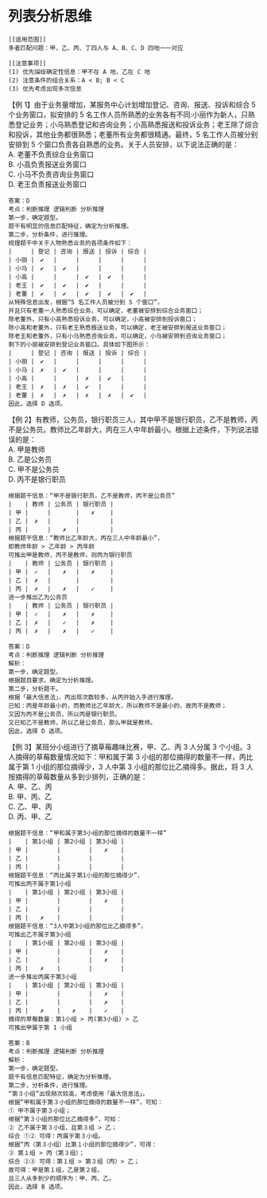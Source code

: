 # 列表分析思维

```
[[适用范围]]
多者匹配问题：甲、乙、丙、丁四人与 A、B、C、D 四地一一对应

[[注意事项]]
(1) 优先描绘确定性信息：甲不在 A 地，乙在 C 地
(2) 注意条件的组合关系：A < B; B < C
(3) 优先考虑出现多次信息
```

【例 1】由于业务量增加，某服务中心计划增加登记、咨询、报送、投诉和综合 5 个业务窗口，拟安排的 5 名工作人员所熟悉的业务各有不同:小丽作为新人，只熟悉登记业务；小马熟悉登记和咨询业务；小高熟悉报送和投诉业务；老王除了综合和投诉，其他业务都很熟悉；老董所有业务都很精通。最终，5 名工作人员被分别安排到 5 个窗口负责各自熟悉的业务。关于人员安排，以下说法正确的是：  
A. 老董不负责综合业务窗口  
B. 小高负责报送业务窗口  
C. 小马不负责咨询业务窗口  
D. 老王负责报送业务窗口

```
答案：D
考点：判断推理 逻辑判断 分析推理
第一步，确定题型。
题干有明显的信息匹配特征，确定为分析推理。
第二步，分析条件，进行推理。
梳理题干中关于人物熟悉业务的各项条件如下：
| 　　 | 登记 | 咨询 | 报送 | 投诉 | 综合 |
| 小丽 |　✔　 | 　　 | 　　 | 　　 | 　　 |
| 小马 |　✔　 |　✔　 | 　　 | 　　 | 　　 |
| 小高 | 　　 | 　　 |　✔　 |　✔　 | 　　 |
| 老王 |　✔　 |　✔　 |　✔　 | 　　 | 　　 |
| 老董 |　✔　 |　✔　 |　✔　 |　✔　 |　✔　 |
从特殊信息出发，根据“5 名工作人员被分到 5 个窗口”，
并且只有老董一人熟悉综合业务，可以确定，老董被安排到综合业务窗口；
除老董外，只有小高熟悉投诉业务，可以确定，小高被安排到投诉窗口；
除小高和老董外，只有老王熟悉报送业务，可以确定，老王被安排到报送业务窗口；
除老王和老董外，只有小马熟悉咨询业务，可以确定，小马被安排到咨询业务窗口；
剩下的小丽被安排到登记业务窗口。具体如下图所示：
| 　　 | 登记 | 咨询 | 报送 | 投诉 | 综合 |
| 小丽 |　✔　 | 　　 | 　　 | 　　 | 　　 |
| 小马 |　✗　 |　✔　 | 　　 | 　　 | 　　 |
| 小高 | 　　 | 　　 |　✗　 |　✔　 | 　　 |
| 老王 |　✗　 |　✗　 |　✔　 | 　　 | 　　 |
| 老董 |　✗　 |　✗　 |　✗　 |　✗　 |　✔　 |
因此，选择 D 选项。
```

【例 2】有教师，公务员，银行职员三人，其中甲不是银行职员，乙不是教师，丙不是公务员。教师比乙年龄大，丙在三人中年龄最小。根据上述条件，下列说法错误的是：  
A. 甲是教师  
B. 乙是公务员  
C. 甲不是公务员  
D. 丙不是银行职员

```
根据题干信息：“甲不是银行职员，乙不是教师，丙不是公务员”
| 　 | 教师 | 公务员 | 银行职员 |
| 甲 | 　　 | 　　　 |　　✗　　 |
| 乙 |　✗　 | 　　　 | 　　　　 |
| 丙 | 　　 |　　✗　 | 　　　　 |
根据题干信息：“教师比乙年龄大，丙在三人中年龄最小”，
即教师年龄 > 乙年龄 > 丙年龄
可推出甲是教师，丙不是教师，则丙为银行职员
| 　 | 教师 | 公务员 | 银行职员 |
| 甲 |　✓　 |　　✗　 |　　✗　　 |
| 乙 |　✗　 | 　　　 | 　　　　 |
| 丙 |　✗　 |　　✗　 |　　✓　　 |
进一步推出乙为公务员
| 　 | 教师 | 公务员 | 银行职员 |
| 甲 |　✓　 |　　✗　 |　　✗　　 |
| 乙 |　✗　 |　　✓　 |　　✗　　 |
| 丙 |　✗　 |　　✗　 |　　✓　　 |
```

```
答案：D
考点：判断推理 逻辑判断 分析推理
解析：
第一步，确定题型。
根据题目要求，确定为分析推理。
第二步，分析题干。
根据「最大信息法」，丙出现次数较多，从丙开始入手进行推理。
已知：丙是年龄最小的，而教师比乙年龄大，所以教师不是最小的，故丙不是教师；
又因为丙不是公务员，所以丙是银行职员。
又已知乙不是教师，所以乙是公务员，那么甲就是教师。
因此，选择 D 选项。
```

【例 3】某班分小组进行了摘草莓趣味比赛，甲、乙、丙 3 人分属 3 个小组。3 人摘得的草莓数量情况如下：甲和属于第 3 小组的那位摘得的数量不一样，丙比属于第 1 小组的那位摘得少，3 人中第 3 小组的那位比乙摘得多。据此，将 3 人按摘得的草莓数量从多到少排列，正确的是：  
A. 甲、乙、丙  
B. 甲、丙、乙  
C. 乙、甲、丙  
D. 丙、甲、乙

```
根据题干信息：“甲和属于第3小组的那位摘得的数量不一样”
| 　 | 第1小组 | 第2小组 | 第3小组 |
| 甲 | 　　　  | 　　　  |　　✗　  |
| 乙 | 　　　  | 　　　  | 　　　  |
| 丙 | 　　　  | 　　　  | 　　　  |
根据题干信息：“丙比属于第1小组的那位摘得少”，
可推出丙不属于第1小组
| 　 | 第1小组 | 第2小组 | 第3小组 |
| 甲 | 　　　  | 　　　  |　　✗　  |
| 乙 | 　　　  | 　　　  | 　　　  |
| 丙 |　　✗　  | 　　　  | 　　　  |
根据题干信息：“3人中第3小组的那位比乙摘得多”，
可推出乙不属于第3小组
| 　 | 第1小组 | 第2小组 | 第3小组 |
| 甲 | 　　　  | 　　　  |　　✗　  |
| 乙 | 　　　  | 　　　  |　　✗　  |
| 丙 |　　✗　  | 　　　  | 　　　  |
进一步推出丙属于第3小组
| 　 | 第1小组 | 第2小组 | 第3小组 |
| 甲 | 　　　  | 　　　  |　　✗　  |
| 乙 | 　　　  | 　　　  |　　✗　  |
| 丙 |　　✗　  |　　✗　  |　　✓　  |
摘得的草莓数量：第1小组 > 丙(第3小组) > 乙
可推出甲属于第 1 小组
```

```
答案：B
考点：判断推理 逻辑判断 分析推理
解析：
第一步，确定题型。
题干有信息匹配特征，确定为分析推理。
第二步，分析条件，进行推理。
“第３小组”出现频次较高，考虑使用「最大信息法」。
根据“甲和属于第３小组的那位摘得的数量不一样”，可知：
① 甲不属于第３小组；
根据“第３小组的那位比乙摘得多”，可知：
② 乙不属于第３小组，且第３组 > 乙；
综合 ①② 可得：丙属于第３小组。
根据“丙（第３小组）比第１小组的那位摘得少”，可得：
③ 第１组 > 丙（第３组）；
综合 ②③ 可得：第１组 > 第３组（丙）> 乙；
故可得：甲是第１组，乙是第２组，
且三人从多到少的顺序为：甲、丙、乙。
因此，选择 B 选项。
```
